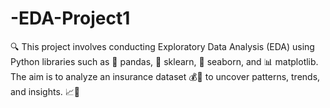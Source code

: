 # -EDA-Project1
🔍 This project involves conducting Exploratory Data Analysis (EDA) using Python libraries such as 🐼 pandas, 🧠 sklearn, 🎨 seaborn, and 📊 matplotlib. The aim is to analyze an insurance dataset 💰📑 to uncover patterns, trends, and insights. 📈🔎
